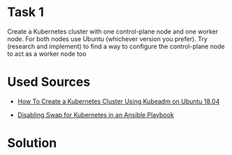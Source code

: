 # Task 1

Create a Kubernetes cluster with one control-plane node and one worker node. For both nodes use Ubuntu (whichever version you prefer). Try (research and implement) to find a way to configure the control-plane node to act as a worker node too

# Used Sources

- [How To Create a Kubernetes Cluster Using Kubeadm on Ubuntu 18.04](https://www.digitalocean.com/community/tutorials/how-to-create-a-kubernetes-cluster-using-kubeadm-on-ubuntu-18-04)

- [Disabling Swap for Kubernetes in an Ansible Playbook](https://germaniumhq.com/2019/02/14/2019-02-14-Disabling-Swap-for-Kubernetes-in-an-Ansible-Playbook/)

# Solution
